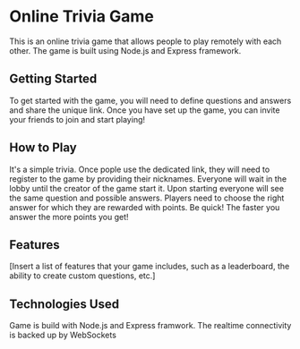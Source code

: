 # Online Trivia Game

This is an online trivia game that allows people to play remotely with each other. The game is built using Node.js and Express framework.

## Getting Started

To get started with the game, you will need to define questions and answers and share the unique link. Once you have set up the game, you can invite your friends to join and start playing!

## How to Play

It's a simple trivia. Once pople use the dedicated link, they will need to register to the game by providing their nicknames. Everyone will wait in the lobby until the creator of the game start it. Upon starting everyone will see the same question and possible answers. Players need to choose the right answer for which they are rewarded with points. Be quick! The faster you answer the more points you get!

## Features

[Insert a list of features that your game includes, such as a leaderboard, the ability to create custom questions, etc.]

## Technologies Used

Game is build with Node.js and Express framwork. The realtime connectivity is backed up by WebSockets
